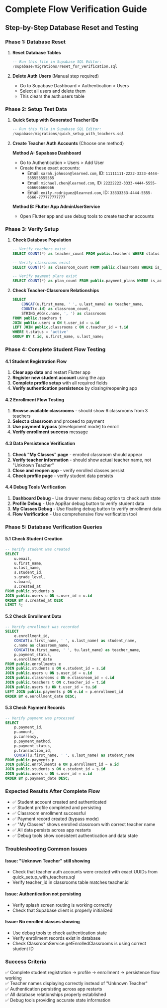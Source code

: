# Complete Flow Verification Guide
## Step-by-Step Database Reset and Testing

### Phase 1: Database Reset
1. **Reset Database Tables**
   ```sql
   -- Run this file in Supabase SQL Editor:
   /supabase/migrations/reset_for_verification.sql
   ```

2. **Delete Auth Users** (Manual step required)
   - Go to Supabase Dashboard > Authentication > Users
   - Select all users and delete them
   - This clears the auth.users table

### Phase 2: Setup Test Data
1. **Quick Setup with Generated Teacher IDs**
   ```sql
   -- Run this file in Supabase SQL Editor:
   /supabase/migrations/quick_setup_with_teachers.sql
   ```

2. **Create Teacher Auth Accounts** (Choose one method)
   
   **Method A: Supabase Dashboard**
   - Go to Authentication > Users > Add User
   - Create these exact accounts:
     - Email: `sarah.johnson@learned.com`, ID: `11111111-2222-3333-4444-555555555555`
     - Email: `michael.chen@learned.com`, ID: `22222222-3333-4444-5555-666666666666`
     - Email: `emily.rodriguez@learned.com`, ID: `33333333-4444-5555-6666-777777777777`
   
   **Method B: Flutter App AdminUserService**
   - Open Flutter app and use debug tools to create teacher accounts

### Phase 3: Verify Setup
1. **Check Database Population**
   ```sql
   -- Verify teachers exist
   SELECT COUNT(*) as teacher_count FROM public.teachers WHERE status = 'active';
   
   -- Verify classrooms exist  
   SELECT COUNT(*) as classroom_count FROM public.classrooms WHERE is_active = true;
   
   -- Verify payment plans exist
   SELECT COUNT(*) as plan_count FROM public.payment_plans WHERE is_active = true;
   ```

2. **Check Teacher-Classroom Relationships**
   ```sql
   SELECT 
       CONCAT(u.first_name, ' ', u.last_name) as teacher_name,
       COUNT(c.id) as classroom_count,
       STRING_AGG(c.name, ', ') as classrooms
   FROM public.teachers t
   JOIN public.users u ON t.user_id = u.id
   LEFT JOIN public.classrooms c ON c.teacher_id = t.id
   WHERE t.status = 'active'
   GROUP BY t.id, u.first_name, u.last_name;
   ```

### Phase 4: Complete Student Flow Testing

#### 4.1 Student Registration Flow
1. **Clear app data** and restart Flutter app
2. **Register new student account** using the app
3. **Complete profile setup** with all required fields
4. **Verify authentication persistence** by closing/reopening app

#### 4.2 Enrollment Flow Testing
1. **Browse available classrooms** - should show 6 classrooms from 3 teachers
2. **Select a classroom** and proceed to payment
3. **Use payment bypass** (development mode) to enroll
4. **Verify enrollment success** message

#### 4.3 Data Persistence Verification
1. **Check "My Classes" page** - enrolled classroom should appear
2. **Verify teacher information** - should show actual teacher name, not "Unknown Teacher"
3. **Close and reopen app** - verify enrolled classes persist
4. **Check profile page** - verify student data persists

#### 4.4 Debug Tools Verification
1. **Dashboard Debug** - Use drawer menu debug option to check auth state
2. **Profile Debug** - Use AppBar debug button to verify student data
3. **My Classes Debug** - Use floating debug button to verify enrollment data
4. **Flow Verification** - Use comprehensive flow verification tool

### Phase 5: Database Verification Queries

#### 5.1 Check Student Creation
```sql
-- Verify student was created
SELECT 
    u.email,
    u.first_name,
    u.last_name,
    s.student_id,
    s.grade_level,
    s.board,
    s.created_at
FROM public.students s
JOIN public.users u ON s.user_id = u.id
ORDER BY s.created_at DESC
LIMIT 5;
```

#### 5.2 Check Enrollment Data
```sql
-- Verify enrollment was recorded
SELECT 
    e.enrollment_id,
    CONCAT(u.first_name, ' ', u.last_name) as student_name,
    c.name as classroom_name,
    CONCAT(tu.first_name, ' ', tu.last_name) as teacher_name,
    p.payment_status,
    e.enrollment_date
FROM public.enrollments e
JOIN public.students s ON e.student_id = s.id
JOIN public.users u ON s.user_id = u.id
JOIN public.classrooms c ON e.classroom_id = c.id
JOIN public.teachers t ON c.teacher_id = t.id
JOIN public.users tu ON t.user_id = tu.id
LEFT JOIN public.payments p ON e.id = p.enrollment_id
ORDER BY e.enrollment_date DESC;
```

#### 5.3 Check Payment Records
```sql
-- Verify payment was processed
SELECT 
    p.payment_id,
    p.amount,
    p.currency,
    p.payment_method,
    p.payment_status,
    p.transaction_id,
    CONCAT(u.first_name, ' ', u.last_name) as student_name
FROM public.payments p
JOIN public.enrollments e ON p.enrollment_id = e.id
JOIN public.students s ON e.student_id = s.id
JOIN public.users u ON s.user_id = u.id
ORDER BY p.payment_date DESC;
```

### Expected Results After Complete Flow
- ✅ Student account created and authenticated
- ✅ Student profile completed and persisting
- ✅ Classroom enrollment successful
- ✅ Payment record created (bypass mode)
- ✅ "My Classes" shows enrolled classroom with correct teacher name
- ✅ All data persists across app restarts
- ✅ Debug tools show consistent authentication and data state

### Troubleshooting Common Issues

#### Issue: "Unknown Teacher" still showing
- Check that teacher auth accounts were created with exact UUIDs from quick_setup_with_teachers.sql
- Verify teacher_id in classrooms table matches teacher.id

#### Issue: Authentication not persisting
- Verify splash screen routing is working correctly
- Check that Supabase client is properly initialized

#### Issue: No enrolled classes showing
- Use debug tools to check authentication state
- Verify enrollment records exist in database
- Check ClassroomService.getEnrolledClassrooms is using correct student ID

### Success Criteria
✅ Complete student registration → profile → enrollment → persistence flow working  
✅ Teacher names displaying correctly instead of "Unknown Teacher"  
✅ Authentication persisting across app restarts  
✅ All database relationships properly established  
✅ Debug tools providing accurate state information
